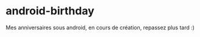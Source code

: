 android-birthday
================

Mes anniversaires sous android, en cours de création, repassez plus tard :) 
